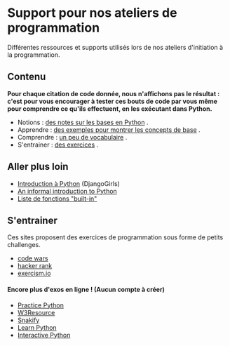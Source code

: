 # Support pour nos ateliers de programmation

Différentes ressources et supports utilisés lors de nos ateliers d'initiation à la programmation.


## Contenu

**Pour chaque citation de code donnée, nous n'affichons pas le résultat : c'est pour vous encourager à tester ces bouts de code par vous même pour comprendre ce qu'ils effectuent, en les exécutant dans Python.**

  * Notions : [des notes sur les bases en Python](https://github.com/djangogirlsbdx/ressources-et-supports/blob/master/reference.md) .
  * Apprendre : [des exemples pour montrer les concepts de base](https://github.com/djangogirlsbdx/ressources-et-supports/tree/master/exemples/) .
  * Comprendre : [un peu de vocabulaire](https://github.com/djangogirlsbdx/ressources-et-supports/blob/master/vocabulaire.md) .
  * S'entrainer : [des exercices](https://github.com/djangogirlsbdx/ressources-et-supports/blob/master/exercices/README.md) .


## Aller plus loin

  * [Introduction à Python](https://tutorial.djangogirls.org/fr/python_introduction/) (DjangoGirls)
  * [An informal introduction to Python](https://docs.python.org/3/tutorial/introduction.html)
  * [Liste de fonctions "built-in"](https://docs.python.org/2/library/functions.html)


## S'entrainer

Ces sites proposent des exercices de programmation sous forme de petits challenges.

  * [code wars](https://www.codewars.com/)
  * [hacker rank](https://www.hackerrank.com/)
  * [exercism.io](http://exercism.io/)

#### Encore plus d'exos en ligne ! (Aucun compte à créer)

  * [Practice Python](http://www.practicepython.org/)
  * [W3Resource](https://www.w3resource.com/python-exercises/)
  * [Snakify](https://snakify.org/)
  * [Learn Python](http://www.learnpython.org/fr/)
  * [Interactive Python](http://interactivepython.org/runestone/static/thinkcspy/index.html)
